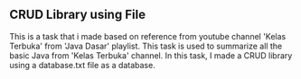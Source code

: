 ## CRUD Library using File 

This is a task that i made based on reference from youtube channel 'Kelas Terbuka' from 'Java Dasar' playlist. 
This task is used to summarize all the basic Java from 'Kelas Terbuka' channel.
In this task, I made a CRUD library using a database.txt file as a database.
